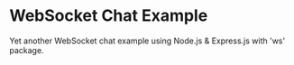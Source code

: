 # WebSocket Chat Example

Yet another WebSocket chat example using Node.js & Express.js with 'ws' package.

